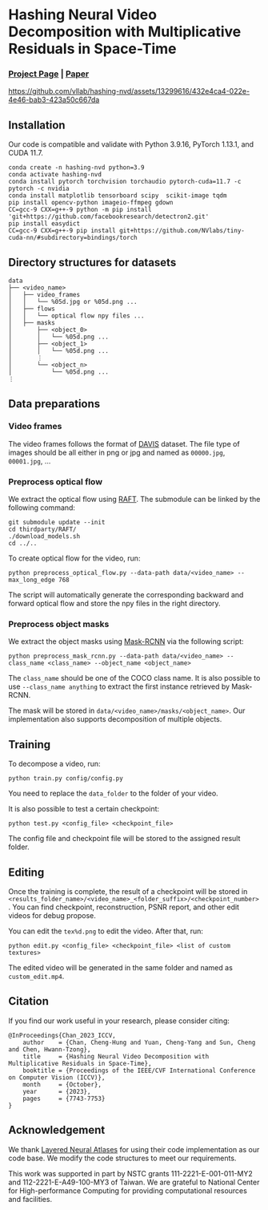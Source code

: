 # Hashing Neural Video Decomposition with Multiplicative Residuals in Space-Time

### [Project Page](https://lightbulb12294.github.io/hashing-nvd/) | [Paper](https://openaccess.thecvf.com/content/ICCV2023/papers/Chan_Hashing_Neural_Video_Decomposition_with_Multiplicative_Residuals_in_Space-Time_ICCV_2023_paper.pdf)

https://github.com/vllab/hashing-nvd/assets/13299616/432e4ca4-022e-4e46-bab3-423a50c667da

## Installation

Our code is compatible and validate with Python 3.9.16, PyTorch 1.13.1, and CUDA 11.7.

```
conda create -n hashing-nvd python=3.9
conda activate hashing-nvd
conda install pytorch torchvision torchaudio pytorch-cuda=11.7 -c pytorch -c nvidia
conda install matplotlib tensorboard scipy  scikit-image tqdm
pip install opencv-python imageio-ffmpeg gdown
CC=gcc-9 CXX=g++-9 python -m pip install 'git+https://github.com/facebookresearch/detectron2.git'
pip install easydict
CC=gcc-9 CXX=g++-9 pip install git+https://github.com/NVlabs/tiny-cuda-nn/#subdirectory=bindings/torch
```

## Directory structures for datasets

```
data
├── <video_name>
│   ├── video_frames
│   │   └── %05d.jpg or %05d.png ...
│   ├── flows
│   │   └── optical flow npy files ...
│   ├── masks
│       ├── <object_0>
│       │   └── %05d.png ...
│       ├── <object_1>
│       │   └── %05d.png ...
│       ⋮
│       └── <object_n>
│           └── %05d.png ...
⋮
```

## Data preparations

### Video frames

The video frames follows the format of [DAVIS](https://davischallenge.org/) dataset. The file type of images should be all either in png or jpg and named as `00000.jpg`, `00001.jpg`, ...

### Preprocess optical flow

We extract the optical flow using [RAFT](https://arxiv.org/abs/2003.12039). The submodule can be linked by the following command:

```
git submodule update --init
cd thirdparty/RAFT/
./download_models.sh
cd ../..
```

To create optical flow for the video, run:

```
python preprocess_optical_flow.py --data-path data/<video_name> --max_long_edge 768
```

The script will automatically generate the corresponding backward and forward optical flow and store the npy files in the right directory.

### Preprocess object masks

We extract the object masks using [Mask-RCNN](https://arxiv.org/abs/1703.06870) via the following script:

```
python preprocess_mask_rcnn.py --data-path data/<video_name> --class_name <class_name> --object_name <object_name>
```

The `class_name` should be one of the COCO class name. It is also possible to use `--class_name anything` to extract the first instance retrieved by Mask-RCNN.

The mask will be stored in `data/<video_name>/masks/<object_name>`. Our implementation also supports decomposition of multiple objects.

## Training

To decompose a video, run:

```
python train.py config/config.py
```

You need to replace the `data_folder` to the folder of your video.

It is also possible to test a certain checkpoint:

```
python test.py <config_file> <checkpoint_file>
```

The config file and checkpoint file will be stored to the assigned result folder.

## Editing

Once the training is complete, the result of a checkpoint will be stored in `<results_folder_name>/<video_name>_<folder_suffix>/<checkpoint_number>`. You can find checkpoint, reconstruction, PSNR report, and other edit videos for debug propose.

You can edit the `tex%d.png` to edit the video. After that, run:

```
python edit.py <config_file> <checkpoint_file> <list of custom textures>
```

The edited video will be generated in the same folder and named as `custom_edit.mp4`.

## Citation

If you find our work useful in your research, please consider citing:

```
@InProceedings{Chan_2023_ICCV,
    author    = {Chan, Cheng-Hung and Yuan, Cheng-Yang and Sun, Cheng and Chen, Hwann-Tzong},
    title     = {Hashing Neural Video Decomposition with Multiplicative Residuals in Space-Time},
    booktitle = {Proceedings of the IEEE/CVF International Conference on Computer Vision (ICCV)},
    month     = {October},
    year      = {2023},
    pages     = {7743-7753}
}
```

## Acknowledgement

We thank [Layered Neural Atlases](https://github.com/ykasten/layered-neural-atlases) for using their code implementation as our code base. We modify the code structures to meet our requirements.

This work was supported in part by NSTC grants 111-2221-E-001-011-MY2 and 112-2221-E-A49-100-MY3 of Taiwan. We are grateful to National Center for High-performance Computing for providing computational resources and facilities.
